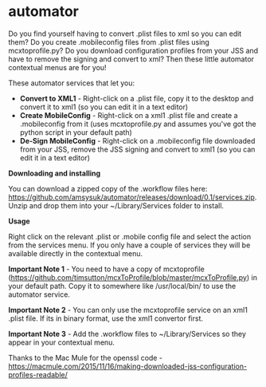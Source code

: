 # automator

Do you find yourself having to convert .plist files to xml so you can edit them?  Do you create .mobileconfig files from .plist files using mcxtoprofile.py?  Do you download configuration profiles from your JSS and have to remove the signing and convert to xml?  Then these little automator contextual menus are for you!

These automator services that let you:

- **Convert to XML1** - Right-click on a .plist file, copy it to the desktop and convert it to xml1 (so you can edit it in a text editor)
- **Create MobileConfig** - Right-click on a xml1 .plist file and create a .mobileconfig from it (uses mcxtoprofile.py and assumes you've got the python script in your default path)
- **De-Sign MobileConfig** - Right-click on a .mobileconfig file downloaded from your JSS, remove the JSS signing and convert to xml1 (so you can edit it in a text editor)

**Downloading and installing**

You can download a zipped copy of the .workflow files here: https://github.com/amsysuk/automator/releases/download/0.1/services.zip.  Unzip and drop them into your ~/Library/Services folder to install.

**Usage**

Right click on the relevant .plist or .mobile config file and select the action from the services menu.  If you only have a couple of services they will be available directly in the contextual menu.

**Important Note 1** - You need to have a copy of mcxtoprofile (https://github.com/timsutton/mcxToProfile/blob/master/mcxToProfile.py) in your default path. Copy it to somewhere like /usr/local/bin/ to use the automator service.

**Important Note 2** - You can only use the mcxtoprofile service on an xml1 .plist file.  If its in binary format, use the xml1 convertor first.

**Important Note 3** - Add the .workflow files to ~/Library/Services so they appear in your contextual menu.

Thanks to the Mac Mule for the openssl code - https://macmule.com/2015/11/16/making-downloaded-jss-configuration-profiles-readable/

